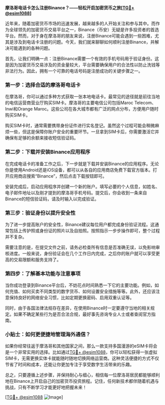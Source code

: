 **摩洛哥电话卡怎么注册Binance？——轻松开启加密货币之旅[[TG💪+ @esim1088](https://t.me/s/esim1088)]**

近年来，随着加密货币市场的迅速发展，越来越多的人开始关注和参与其中。而作为全球领先的加密货币交易平台之一，Binance（币安）无疑是许多投资者的首选平台。然而，对于身在摩洛哥的朋友来说，注册Binance可能会遇到一些困难，尤其是涉及到电话卡注册的问题。今天，我们就来聊聊如何顺利注册Binance，并解决可能遇到的各种问题。

首先，让我们明确一点：注册Binance需要一个有效的手机号码用于验证身份。这是因为加密货币交易涉及的资金量较大，平台需要确保用户的合法性以防止洗钱等非法行为。因此，拥有一个可靠的电话号码是注册成功的关键步骤之一。

### 第一步：选择合适的摩洛哥电话卡

在摩洛哥，你可以通过多种方式获取一张本地电话卡。最常见的途径就是前往当地的电信运营商营业厅购买SIM卡。摩洛哥的主要电信公司包括Maroc Telecom、Inwi和Orange Maroc。这些公司在各大城市都有广泛的网点分布，方便用户随时购买SIM卡。

购买SIM卡时，通常需要携带身份证件进行实名登记。虽然这个过程可能会稍微麻烦一些，但这是保障你账户安全的重要环节。一旦拿到SIM卡后，你需要激活它并确保有足够的余额来接收短信验证码。

### 第二步：下载并安装Binance应用程序

在完成电话卡的准备工作之后，下一步就是下载并安装Binance的应用程序。无论你是使用Android还是iOS设备，都可以从各自的应用商店免费下载官方版本。打开应用商店搜索“Binance”，然后点击下载按钮即可。

安装完成后，启动应用程序并创建一个新的账户。填写必要的个人信息，如姓名、电子邮件地址以及刚才提到的摩洛哥手机号码。提交后，你会收到一条来自Binance的短信验证码，请及时输入以完成验证。

### 第三步：验证身份以提升安全性

为了进一步提高账户的安全性，Binance建议每位用户都完成身份验证流程。这通常包括上传护照或身份证的照片以及自拍照。按照指示一步步操作即可，整个过程并不复杂。

需要注意的是，在提交文件之前，请务必检查所有信息是否准确无误，以免影响审核进度。一般来说，身份验证会在几个工作日内完成，之后你的账户就可以享受更高的交易限额和服务支持了。

### 第四步：了解基本功能与注意事项

当你成功登录到Binance平台后，不妨花点时间熟悉一下它的主要功能。例如，如何充值、如何买卖不同类型的数字货币、如何设置安全措施等等。此外，还应该注意保持良好的网络安全习惯，比如定期更换密码、启用双重认证等。

同时，由于各国法律法规存在差异，在使用Binance时一定要遵守当地的相关规定。如果不确定某些行为是否合法合规，最好事先咨询专业人士或者查阅官方指南。

### 小贴士：如何更便捷地管理海外通信？

如果你经常往返于摩洛哥和其他国家之间，那么一款支持多国漫游的eSIM卡将会是一个非常实用的选择。比如通过[TG💪+ @esim1088](https://t.me/s/esim1088)，你可以轻松获得一张虚拟SIM卡，无需更换实体卡就能随时随地切换网络运营商。这种灵活便捷的方式不仅节省了时间和成本，还能让你更加专注于享受数字生活带来的乐趣。

总之，只要遵循上述步骤，并保持耐心与细心，相信每一位摩洛哥居民都能够顺利地在Binance上开启自己的加密货币投资旅程。记住，任何新技术都伴随着机遇与挑战，只有不断学习才能更好地把握未来！

[[TG💪+ @esim1088](https://t.me/s/esim1088) ![Image](https://i.postimg.cc/4NQfJmqS/Snipaste-2025-05-13-00-14-12.png)]